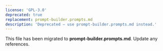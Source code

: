 ```yaml
---
license: 'GPL-3.0'
deprecated: true
replacement: prompt-builder.prompts.md
description: 'Deprecated – use prompt-builder.prompts.md instead.'
---
```


This file has been migrated to **prompt-builder.prompts.md**. Update any references.
